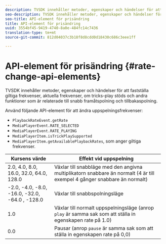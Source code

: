 ```yaml
---
description: TVSDK innehåller metoder, egenskaper och händelser för att fastställa giltiga frekvenser, aktuella frekvenser, om tricks-play stöds och andra funktioner som är relaterade till snabb framåtspolning och tillbakaspolning.
seo-description: TVSDK innehåller metoder, egenskaper och händelser för att fastställa giltiga frekvenser, aktuella frekvenser, om tricks-play stöds och andra funktioner som är relaterade till snabb framåtspolning och tillbakaspolning.
seo-title: API-element för prisändring
title: API-element för prisändring
uuid: 3554bf45-9419-4740-8a0e-484fc14c7436
translation-type: tm+mt
source-git-commit: 812d04037c3b18f8d8cdd0d18430c686c3eee1ff

---
```



# API-element för prisändring {#rate-change-api-elements}

TVSDK innehåller metoder, egenskaper och händelser för att fastställa giltiga frekvenser, aktuella frekvenser, om tricks-play stöds och andra funktioner som är relaterade till snabb framåtspolning och tillbakaspolning.

<!--<a id="section_E5D37C71323947E2AED8B866D9835E31"></a>-->

Använd följande API-element för att ändra uppspelningsfrekvenser:

* `PlaybackRateEvent.getRate`
* `MediaPlayerEvent.RATE_SELECTED`
* `MediaPlayerEvent.RATE_PLAYING`
* `MediaPlayerItem.isTrickPlaySupported`
* `MediaPlayerItem.getAvailablePlaybackRates`, som anger giltiga frekvenser.

| Kursens värde | Effekt vid uppspelning |
|---|---|
| 2.0, 4.0, 8.0, 16.0, 32.0, 64.0, 128.0 | Växlar till snabbläge med den angivna multiplikatorn snabbare än normalt (4 är till exempel 4 gånger snabbare än normalt) |
| -2.0, -4.0, -8.0, -16.0, -32.0, -64.0 , -128.0 | Växlar till snabbspolningsläge |
| 1.0 | Växlar till normalt uppspelningsläge (anrop `play` är samma sak som att ställa in egenskapen rate på 1.0) |
| 0.0 | Pausar (anrop `pause` är samma sak som att ställa in egenskapen rate på 0,0) |

